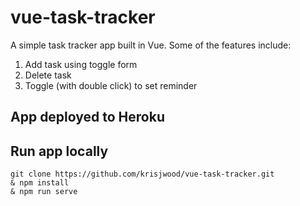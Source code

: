 # vue-task-tracker

A simple task tracker app built in Vue. Some of the features include:

1. Add task using toggle form
2. Delete task
3. Toggle (with double click) to set reminder

## App deployed to Heroku

## Run app locally
```
git clone https://github.com/krisjwood/vue-task-tracker.git
& npm install
& npm run serve
```
